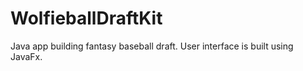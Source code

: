 # WolfieballDraftKit
Java app building fantasy baseball draft. User interface is built using JavaFx.
